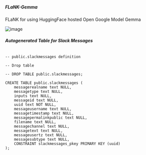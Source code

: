 ##### FLaNK-Gemma

FLaNK for using HuggingFace hosted Open Google Model Gemma

![image](https://github.com/tspannhw/FLaNK-Gemma/assets/18673814/e75486e2-f9b9-49bf-bccd-7f2c7b44c6b9)



##### Autogenerated Table for Slack Messages

````

-- public.slackmessages definition

-- Drop table

-- DROP TABLE public.slackmessages;

CREATE TABLE public.slackmessages (
	messagerealname text NULL,
	messagetype text NULL,
	inputs text NULL,
	messageid text NULL,
	uuid text NOT NULL,
	messageusername text NULL,
	messagetimestamp text NULL,
	messagepermalinkpublic text NULL,
	filename text NULL,
	messagechannel text NULL,
	messagetext text NULL,
	messageusertz text NULL,
	messagesubtype text NULL,
	CONSTRAINT slackmessages_pkey PRIMARY KEY (uuid)
);

````
